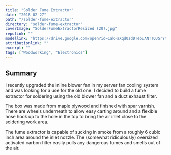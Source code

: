 ```yaml
---
title: "Solder Fume Extractor"
date: "2018-02-27"
path: "/solder-fume-extractor"
directory: "solder-fume-extractor"
coverImage: "SolderFumeExtractorResized (20).jpg"
repolink: ""
modellink: "https://drive.google.com/open?id=1ak-aXqd0zdDTebuANTTQJSrYtIFFr6cH"
attributionlink: ""
excerpt: ""
tags: ["Woodworking", "Electronics"]
---
```


## Summary

I recently upgraded the inline blower fan in my server fan cooling system and was looking for a use for the old one. I decided to build a fume extractor for soldering using the old blower fan and a duct exhaust filter.

The box was made from maple plywood and finished with spar varnish. There are wheels underneath to allow easy carting around and a flexible hose hook up to the hole in the top to bring the air inlet close to the soldering work area.

The fume extractor is capable of sucking in smoke from a roughly 6 cubic inch area around the inlet nozzle. The (somewhat ridiculously) oversized activated carbon filter easily pulls any dangerous fumes and smells out of the air.